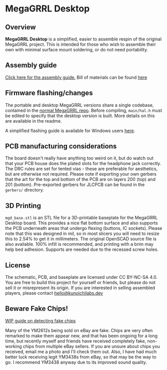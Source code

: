 # MegaGRRL Desktop
## Overview
**MegaGRRL Desktop** is a simplified, easier to assemble respin of the original MegaGRRL project. This is intended for those who wish to assemble their own with minimal surface mount soldering, or do not need portability.
## Assembly guide
[Click here for the assembly guide.](https://git.agiri.ninja/natalie/MegaGRRL_Desktop/wikis/Assembly-guide) Bill of materials can be found [here](https://git.agiri.ninja/natalie/MegaGRRL_Desktop/wikis/BOM)
## Firmware flashing/changes
The portable and desktop MegaGRRL versions share a single codebase, contained in the [normal MegaGRRL repo](https://git.agiri.ninja/natalie/megagrrl). Before compiling, `main/hal.h` must be edited to specify that the desktop version is built. More details on this are available in the readme.

A simplified flashing guide is available for Windows users [here](https://git.agiri.ninja/snippets/3).
## PCB manufacturing considerations
The board doesn't really have anything too weird on it, but do watch out that your PCB house does the plated slots for the headphone jack correctly. The DRC rules are set for tented vias - these are preferable for aesthetics, but are otherwise not required. Please note if exporting your own gerbers that the art for the top and bottom of the PCB are on layers 200 (top) and 201 (bottom). Pre-exported gerbers for JLCPCB can be found in the `gerbers/` directory.
## 3D Printing
`mgd_base.stl` is an STL file for a 3D-printable baseplate for the MegaGRRL Desktop board. This provides a nice flat bottom surface and also supports the PCB underneath areas that undergo flexing (buttons, IC sockets). Please note that this was designed in mil, so in most slicers you will need to resize this to 2.54% to get it in millimeters. The original OpenSCAD source file is also available. 100% infill is recommended, and printing with a brim may help bed adhesion. Supports are needed due to the recessed screw holes.
## License
The schematic, PCB, and baseplate are licensed under CC BY-NC-SA 4.0. You are free to build this project for yourself or friends, but please do not sell it or misrepresent its origin. If you are interested in selling assembled players, please contact hello@kunoichilabs.dev
## Beware Fake Chips!

[WIP guide on detecting fake chips](https://git.agiri.ninja/natalie/MegaGRRL_Desktop/-/wikis/Identifying-fake-YM2612s)

Many of the YM2612s being sold on eBay are fake. Chips are very often remarked to make them appear new, and that has been ongoing for a long time, but recently myself and friends have received completely fake, non-working chips from multiple eBay sellers. If you are unsure about chips you received, email me a photo and I'll check them out. Also, I have had much better luck receiving legit YM3438s from eBay, so that may be the way to go. I recommend YM3438 anyway due to its improved sound quality.
